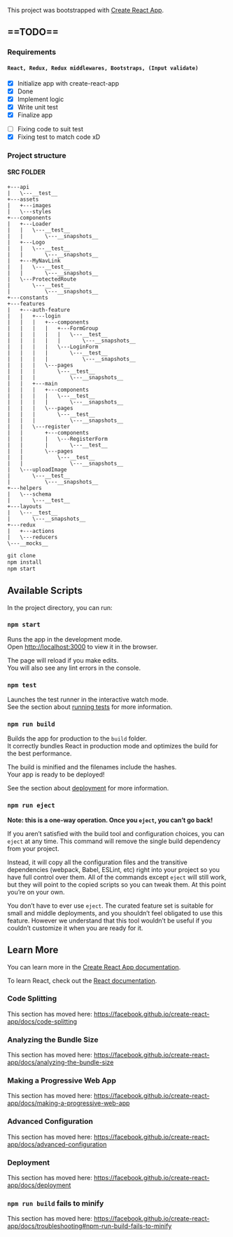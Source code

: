 This project was bootstrapped with [Create React App](https://github.com/facebook/create-react-app).

## ==TODO==

### Requirements

#### `React, Redux, Redux middlewares, Bootstraps, (Input validate)`

- [x] Initialize app with create-react-app
- [x] Done
- [x] Implement logic
- [x] Write unit test
- [x] Finalize app

* [ ] Fixing code to suit test
* [x] Fixing test to match code xD

### Project structure

#### SRC FOLDER

```
+---api
|   \---__test__
+---assets
|   +---images
|   \---styles
+---components
|   +---Loader
|   |   \---__test__
|   |       \---__snapshots__
|   +---Logo
|   |   \---__test__
|   |       \---__snapshots__
|   +---MyNavLink
|   |   \---__test__
|   |       \---__snapshots__
|   \---ProtectedRoute
|       \---__test__
|           \---__snapshots__
+---constants
+---features
|   +---auth-feature
|   |   +---login
|   |   |   +---components
|   |   |   |   +---FormGroup
|   |   |   |   |   \---__test__
|   |   |   |   |       \---__snapshots__
|   |   |   |   \---LoginForm
|   |   |   |       \---__test__
|   |   |   |           \---__snapshots__
|   |   |   \---pages
|   |   |       \---__test__
|   |   |           \---__snapshots__
|   |   +---main
|   |   |   +---components
|   |   |   |   \---__test__
|   |   |   |       \---__snapshots__
|   |   |   \---pages
|   |   |       \---__test__
|   |   |           \---__snapshots__
|   |   \---register
|   |       +---components
|   |       |   \---RegisterForm
|   |       |       \---__test__
|   |       \---pages
|   |           \---__test__
|   |               \---__snapshots__
|   \---uploadImage
|       \---__test__
|           \---__snapshots__
+---helpers
|   \---schema
|       \---__test__
+---layouts
|   \---__test__
|       \---__snapshots__
+---redux
|   +---actions
|   \---reducers
\---__mocks__
```

```javascript
git clone
npm install
npm start
```

## Available Scripts

In the project directory, you can run:

### `npm start`

Runs the app in the development mode.<br />
Open [http://localhost:3000](http://localhost:3000) to view it in the browser.

The page will reload if you make edits.<br />
You will also see any lint errors in the console.

### `npm test`

Launches the test runner in the interactive watch mode.<br />
See the section about [running tests](https://facebook.github.io/create-react-app/docs/running-tests) for more information.

### `npm run build`

Builds the app for production to the `build` folder.<br />
It correctly bundles React in production mode and optimizes the build for the best performance.

The build is minified and the filenames include the hashes.<br />
Your app is ready to be deployed!

See the section about [deployment](https://facebook.github.io/create-react-app/docs/deployment) for more information.

### `npm run eject`

**Note: this is a one-way operation. Once you `eject`, you can’t go back!**

If you aren’t satisfied with the build tool and configuration choices, you can `eject` at any time. This command will remove the single build dependency from your project.

Instead, it will copy all the configuration files and the transitive dependencies (webpack, Babel, ESLint, etc) right into your project so you have full control over them. All of the commands except `eject` will still work, but they will point to the copied scripts so you can tweak them. At this point you’re on your own.

You don’t have to ever use `eject`. The curated feature set is suitable for small and middle deployments, and you shouldn’t feel obligated to use this feature. However we understand that this tool wouldn’t be useful if you couldn’t customize it when you are ready for it.

## Learn More

You can learn more in the [Create React App documentation](https://facebook.github.io/create-react-app/docs/getting-started).

To learn React, check out the [React documentation](https://reactjs.org/).

### Code Splitting

This section has moved here: https://facebook.github.io/create-react-app/docs/code-splitting

### Analyzing the Bundle Size

This section has moved here: https://facebook.github.io/create-react-app/docs/analyzing-the-bundle-size

### Making a Progressive Web App

This section has moved here: https://facebook.github.io/create-react-app/docs/making-a-progressive-web-app

### Advanced Configuration

This section has moved here: https://facebook.github.io/create-react-app/docs/advanced-configuration

### Deployment

This section has moved here: https://facebook.github.io/create-react-app/docs/deployment

### `npm run build` fails to minify

This section has moved here: https://facebook.github.io/create-react-app/docs/troubleshooting#npm-run-build-fails-to-minify
